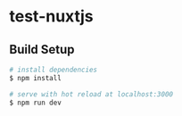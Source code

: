 # test-nuxtjs

## Build Setup

```bash
# install dependencies
$ npm install

# serve with hot reload at localhost:3000
$ npm run dev
```
